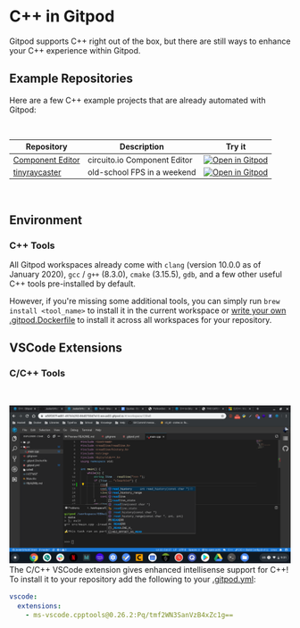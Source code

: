 # C++ in Gitpod

Gitpod supports C++ right out of the box, but there are still ways to enhance your C++ experience within Gitpod.

## Example Repositories

Here are a few C++ example projects that are already automated with Gitpod:

<br>

<div class="table-container">

| Repository | Description | Try it |
|------|----------------|-----------|
|[Component Editor](https://github.com/Circuito-io/ComponentEditor) | circuito.io Component Editor | [![Open in Gitpod](https://gitpod.io/button/open-in-gitpod.svg)](https://gitpod.io/#https://github.com/Circuito-io/ComponentEditor)| |
| [tinyraycaster](https://github.com/ssloy/tinyraycaster) | old-school FPS in a weekend | [![Open in Gitpod](https://gitpod.io/button/open-in-gitpod.svg)](https://gitpod.io/#https://github.com/ssloy/tinyraycaster)|
</div>

<br>

## Environment

### C++ Tools

All Gitpod workspaces already come with `clang` (version 10.0.0 as of January 2020), `gcc` / `g++` (8.3.0), `cmake` (3.15.5), `gdb`, and a few other useful C++ tools pre-installed by default.

However, if you're missing some additional tools, you can simply run `brew install <tool_name>` to install it in the current workspace or [write your own .gitpod.Dockerfile](https://www.gitpod.io/docs/config-docker/#creating-docker-images-for-gitpod) to install it across all workspaces for your repository.

## VSCode Extensions

### C/C++ Tools

<br/>

![C++ Tools Extension example](../images/cppTools.png)
The C/C++ VSCode extension gives enhanced intellisense support for C++! To install it to your repository add the following to your [.gitpod.yml](https://www.gitpod.io/docs/config-gitpod-file/):

```yaml
vscode:
  extensions:
    - ms-vscode.cpptools@0.26.2:Pq/tmf2WN3SanVzB4xZc1g==
```
